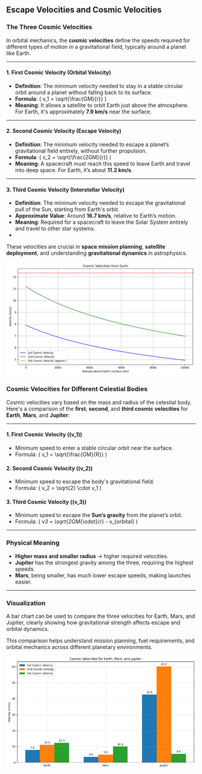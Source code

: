 ## Escape Velocities and Cosmic Velocities

### The Three Cosmic Velocities

In orbital mechanics, the **cosmic velocities** define the speeds required for different types of motion in a gravitational field, typically around a planet like Earth.

---

#### 1. First Cosmic Velocity (Orbital Velocity)

- **Definition**: The minimum velocity needed to stay in a stable circular orbit around a planet without falling back to its surface.
- **Formula**: \( v_1 = \sqrt{\frac{GM}{r}} \)
- **Meaning**: It allows a satellite to orbit Earth just above the atmosphere. For Earth, it's approximately **7.9 km/s** near the surface.

---

#### 2. Second Cosmic Velocity (Escape Velocity)

- **Definition**: The minimum velocity needed to escape a planet’s gravitational field entirely, without further propulsion.
- **Formula**: \( v_2 = \sqrt{\frac{2GM}{r}} \)
- **Meaning**: A spacecraft must reach this speed to leave Earth and travel into deep space. For Earth, it’s about **11.2 km/s**.

---

#### 3. Third Cosmic Velocity (Interstellar Velocity)

- **Definition**: The minimum velocity needed to escape the gravitational pull of the Sun, starting from Earth's orbit.
- **Approximate Value**: Around **16.7 km/s**, relative to Earth’s motion.
- **Meaning**: Required for a spacecraft to leave the Solar System entirely and travel to other star systems.
- 
These velocities are crucial in **space mission planning**, **satellite deployment**, and understanding **gravitational dynamics** in astrophysics.

![alt text](image53.png)

### Cosmic Velocities for Different Celestial Bodies

Cosmic velocities vary based on the mass and radius of the celestial body. Here's a comparison of the **first**, **second**, and **third cosmic velocities** for **Earth**, **Mars**, and **Jupiter**:

---

#### 1. **First Cosmic Velocity** (\(v_1\))

- Minimum speed to enter a stable circular orbit near the surface.
- Formula: \( v_1 = \sqrt{\frac{GM}{R}} \)

#### 2. **Second Cosmic Velocity** (\(v_2\))

- Minimum speed to escape the body's gravitational field.
- Formula: \( v_2 = \sqrt{2} \cdot v_1 \)

#### 3. **Third Cosmic Velocity** (\(v_3\))

- Minimum speed to escape the **Sun’s gravity** from the planet’s orbit.
- Formula: \( v*3 = \sqrt{2GM*{\odot}/r} - v\_{orbital} \)

---

### Physical Meaning

- **Higher mass and smaller radius** → higher required velocities.
- **Jupiter** has the strongest gravity among the three, requiring the highest speeds.
- **Mars**, being smaller, has much lower escape speeds, making launches easier.

---

### Visualization

A bar chart can be used to compare the three velocities for Earth, Mars, and Jupiter, clearly showing how gravitational strength affects escape and orbital dynamics.

This comparison helps understand mission planning, fuel requirements, and orbital mechanics across different planetary environments.

![alt text](image55.png)